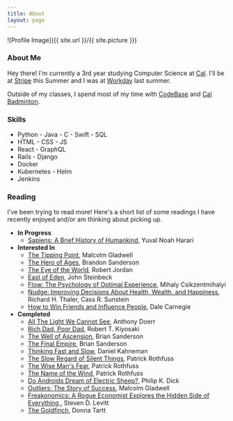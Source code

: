```yaml
---
title: About
layout: page
---
```

![Profile Image]({{ site.url }}/{{ site.picture }})

### About Me
Hey there! I'm currently a 3rd year studying Computer Science at [Cal](http://www.berkeley.edu/). I'll be at [Stripe](https://stripe.com/) this Summer and I was at [Workday](https://www.workday.com/) last summer.

Outside of my classes, I spend most of my time with [CodeBase](https://codebase.berkeley.edu/) and [Cal Badminton](https://badminton.berkeley.edu/).

### Skills
- Python - Java - C - Swift - SQL
- HTML - CSS - JS
- React - GraphQL
- Rails - Django
- Docker
- Kubernetes - Helm
- Jenkins

### Reading
I've been trying to read more! Here's a short list of some readings I have recently enjoyed and/or am thinking about picking up.
- **In Progress**
  - [Sapiens: A Brief History of Humankind](https://www.goodreads.com/book/show/23692271-sapiens), Yuval Noah Harari
- **Interested In**
  - [The Tipping Point](https://www.goodreads.com/book/show/2612.The_Tipping_Point), Malcolm Gladwell
  - [The Hero of Ages](https://www.goodreads.com/book/show/2767793-the-hero-of-ages), Brandon Sanderson
  - [The Eye of the World](https://www.goodreads.com/book/show/228665.The_Eye_of_the_World), Robert Jordan
  - [East of Eden](https://www.goodreads.com/book/show/4406.East_of_Eden), John Steinbeck
  - [Flow: The Psychology of Optimal Experience](https://www.goodreads.com/book/show/66354.Flow), Mihaly Csikzentmihalyi
  - [Nudge: Improving Decisions About Health, Wealth, and Happiness](https://www.goodreads.com/book/show/3450744-nudge?ac=1&from_search=true), Richard H. Thaler,  Cass R. Sunstein
  - [How to Win Friends and Influence People](https://www.goodreads.com/book/show/4865.How_to_Win_Friends_and_Influence_People), Dale Carnegie
- **Completed**
  - [All The Light We Cannot See](https://www.goodreads.com/book/show/18143977-all-the-light-we-cannot-see), Anthony Doerr
  - [Rich Dad, Poor Dad](https://www.goodreads.com/book/show/69571.Rich_Dad_Poor_Dad), Robert T. Kiyosaki
  - [The Well of Ascension](https://www.goodreads.com/book/show/68429.The_Well_of_Ascension), Brian Sanderson
  - [The Final Empire](https://www.goodreads.com/book/show/68428.The_Final_Empire), Brian Sanderson
  - [Thinking Fast and Slow](https://www.goodreads.com/book/show/11468377-thinking-fast-and-slow), Daniel Kahneman
  - [The Slow Regard of Silent Things](https://www.goodreads.com/book/show/21535271-the-slow-regard-of-silent-things), Patrick Rothfuss
  - [The Wise Man's Fear](https://www.goodreads.com/book/show/1215032.The_Wise_Man_s_Fear), Patrick Rothfuss
  - [The Name of the Wind](https://www.goodreads.com/book/show/186074.The_Name_of_the_Wind), Patrick Rothfuss
  - [Do Androids Dream of Electric Sheep?](https://www.goodreads.com/book/show/7082.Do_Androids_Dream_of_Electric_Sheep_), Philip K. Dick
  - [Outliers: The Story of Success](https://www.goodreads.com/book/show/3228917-outliers), Malcolm Gladwell
  - [Freakonomics: A Rogue Economist Explores the Hidden Side of Everything ](https://www.goodreads.com/book/show/1202.Freakonomics), Steven D. Levitt
  - [The Goldfinch](https://www.goodreads.com/book/show/17333223-the-goldfinch), Donna Tartt
